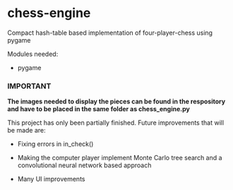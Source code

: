 # chess-engine
Compact hash-table based implementation of four-player-chess using pygame

Modules needed:

* pygame

### IMPORTANT

**The images needed to display the pieces can be found in the respository and have to be placed in the same folder as chess_engine.py**

This project has only been partially finished. Future improvements that will be made are:

* Fixing errors in in_check()

* Making the computer player implement Monte Carlo tree search and a convolutional neural network based approach

* Many UI improvements
